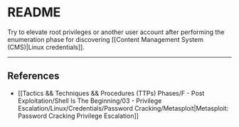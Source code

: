 # README

Try to elevate root privileges or another user account after performing the enumeration phase for discovering [[Content Management System (CMS)|Linux credentials]].

---
## References

- [[Tactics && Techniques && Procedures (TTPs) Phases/F - Post Exploitation/Shell Is The Beginning/03 - Privilege Escalation/Linux/Credentials/Password Cracking/Metasploit|Metasploit: Password Cracking Privilege Escalation]]